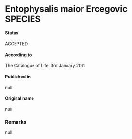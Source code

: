 # Entophysalis maior Ercegovic SPECIES

#### Status
ACCEPTED

#### According to
The Catalogue of Life, 3rd January 2011

#### Published in
null

#### Original name
null

### Remarks
null